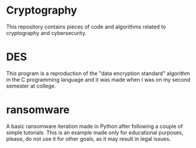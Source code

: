 # Cryptography

This repository contains pieces of code and algorithms related to cryptography and cybersecurity.

# DES #

This program is a reproduction of the "data encryption standard" algorithm in the C programming language and it was made when I was on my second semester at college.

# ransomware #

A basic ransomware iteration made in Python after following a couple of simple tutorials. This is an example made only for educational purposes, please, do not use it for other goals, as it may result in legal issues. 
